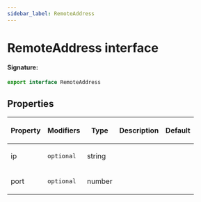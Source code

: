 ```yaml
---
sidebar_label: RemoteAddress
---
```


# RemoteAddress interface

#### Signature:

```typescript
export interface RemoteAddress
```

## Properties

<table><thead><tr><th>

Property

</th><th>

Modifiers

</th><th>

Type

</th><th>

Description

</th><th>

Default

</th></tr></thead>
<tbody><tr><td>

<p id="ip">ip</p>

</td><td>

`optional`

</td><td>

string

</td><td>

</td><td>

</td></tr>
<tr><td>

<p id="port">port</p>

</td><td>

`optional`

</td><td>

number

</td><td>

</td><td>

</td></tr>
</tbody></table>
